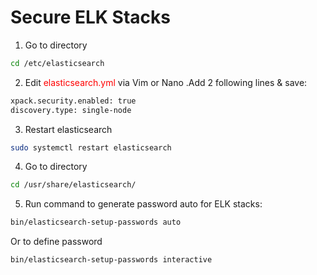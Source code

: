 # Secure ELK Stacks

1. Go to directory

```bash
cd /etc/elasticsearch
```

2. Edit <span style='color:red'>elasticsearch.yml</span> via Vim or Nano .Add 2 following lines & save:

```bash
xpack.security.enabled: true
discovery.type: single-node
```

3. Restart elasticsearch

```bash
sudo systemctl restart elasticsearch
```

4. Go to directory

```bash
cd /usr/share/elasticsearch/
```

5. Run command to generate password auto for ELK stacks:

```bash
bin/elasticsearch-setup-passwords auto
```

Or to define password

```bash
bin/elasticsearch-setup-passwords interactive
```